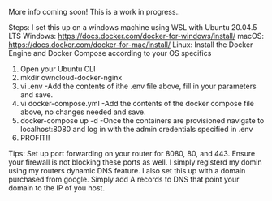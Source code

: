 More info coming soon! This is a work in progress..

Steps:
I set this up on a windows machine using WSL with Ubuntu 20.04.5 LTS
Windows: https://docs.docker.com/docker-for-windows/install/
macOS: https://docs.docker.com/docker-for-mac/install/
Linux: Install the Docker Engine and Docker Compose according to your OS specifics

1. Open your Ubuntu CLI
2. mkdir owncloud-docker-nginx
3. vi .env
    -Add the contents of ithe .env file above, fill in your parameters and save.
4. vi docker-compose.yml
    -Add the contents of the docker compose file above, no changes needed and save.
5. docker-compose up -d
    -Once the containers are provisioned navigate to localhost:8080 and log in with the admin credentials specified in .env
6. PROFIT!!

Tips:
Set up port forwarding on your router for 8080, 80, and 443.
Ensure your firewall is not blocking these ports as well.
I simply registerd my domin using my routers dynamic DNS feature.
I also set this up with a domain purchased from google. Simply add A records to DNS that point your domain to the IP of you host.